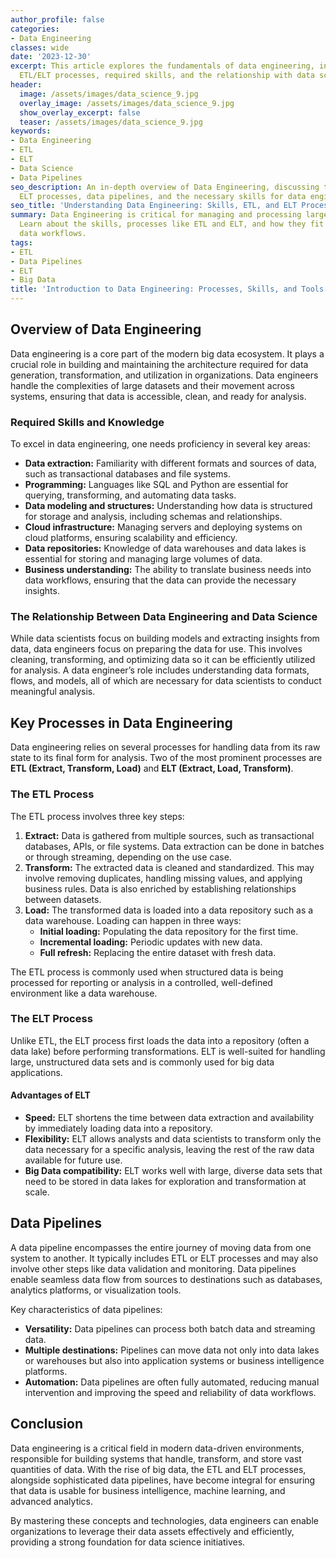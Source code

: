 ```yaml
---
author_profile: false
categories:
- Data Engineering
classes: wide
date: '2023-12-30'
excerpt: This article explores the fundamentals of data engineering, including the
  ETL/ELT processes, required skills, and the relationship with data science.
header:
  image: /assets/images/data_science_9.jpg
  overlay_image: /assets/images/data_science_9.jpg
  show_overlay_excerpt: false
  teaser: /assets/images/data_science_9.jpg
keywords:
- Data Engineering
- ETL
- ELT
- Data Science
- Data Pipelines
seo_description: An in-depth overview of Data Engineering, discussing the ETL and
  ELT processes, data pipelines, and the necessary skills for data engineers.
seo_title: 'Understanding Data Engineering: Skills, ETL, and ELT Processes'
summary: Data Engineering is critical for managing and processing large datasets.
  Learn about the skills, processes like ETL and ELT, and how they fit into modern
  data workflows.
tags:
- ETL
- Data Pipelines
- ELT
- Big Data
title: 'Introduction to Data Engineering: Processes, Skills, and Tools'
---
```


## Overview of Data Engineering

Data engineering is a core part of the modern big data ecosystem. It plays a crucial role in building and maintaining the architecture required for data generation, transformation, and utilization in organizations. Data engineers handle the complexities of large datasets and their movement across systems, ensuring that data is accessible, clean, and ready for analysis.

### Required Skills and Knowledge

To excel in data engineering, one needs proficiency in several key areas:

- **Data extraction:** Familiarity with different formats and sources of data, such as transactional databases and file systems.
- **Programming:** Languages like SQL and Python are essential for querying, transforming, and automating data tasks.
- **Data modeling and structures:** Understanding how data is structured for storage and analysis, including schemas and relationships.
- **Cloud infrastructure:** Managing servers and deploying systems on cloud platforms, ensuring scalability and efficiency.
- **Data repositories:** Knowledge of data warehouses and data lakes is essential for storing and managing large volumes of data.
- **Business understanding:** The ability to translate business needs into data workflows, ensuring that the data can provide the necessary insights.

### The Relationship Between Data Engineering and Data Science

While data scientists focus on building models and extracting insights from data, data engineers focus on preparing the data for use. This involves cleaning, transforming, and optimizing data so it can be efficiently utilized for analysis. A data engineer’s role includes understanding data formats, flows, and models, all of which are necessary for data scientists to conduct meaningful analysis.

## Key Processes in Data Engineering

Data engineering relies on several processes for handling data from its raw state to its final form for analysis. Two of the most prominent processes are **ETL (Extract, Transform, Load)** and **ELT (Extract, Load, Transform)**.

### The ETL Process

The ETL process involves three key steps:

1. **Extract:** Data is gathered from multiple sources, such as transactional databases, APIs, or file systems. Data extraction can be done in batches or through streaming, depending on the use case.
2. **Transform:** The extracted data is cleaned and standardized. This may involve removing duplicates, handling missing values, and applying business rules. Data is also enriched by establishing relationships between datasets.
3. **Load:** The transformed data is loaded into a data repository such as a data warehouse. Loading can happen in three ways:
   - **Initial loading:** Populating the data repository for the first time.
   - **Incremental loading:** Periodic updates with new data.
   - **Full refresh:** Replacing the entire dataset with fresh data.

The ETL process is commonly used when structured data is being processed for reporting or analysis in a controlled, well-defined environment like a data warehouse.

### The ELT Process

Unlike ETL, the ELT process first loads the data into a repository (often a data lake) before performing transformations. ELT is well-suited for handling large, unstructured data sets and is commonly used for big data applications.

#### Advantages of ELT

- **Speed:** ELT shortens the time between data extraction and availability by immediately loading data into a repository.
- **Flexibility:** ELT allows analysts and data scientists to transform only the data necessary for a specific analysis, leaving the rest of the raw data available for future use.
- **Big Data compatibility:** ELT works well with large, diverse data sets that need to be stored in data lakes for exploration and transformation at scale.

## Data Pipelines

A data pipeline encompasses the entire journey of moving data from one system to another. It typically includes ETL or ELT processes and may also involve other steps like data validation and monitoring. Data pipelines enable seamless data flow from sources to destinations such as databases, analytics platforms, or visualization tools.

Key characteristics of data pipelines:

- **Versatility:** Data pipelines can process both batch data and streaming data.
- **Multiple destinations:** Pipelines can move data not only into data lakes or warehouses but also into application systems or business intelligence platforms.
- **Automation:** Data pipelines are often fully automated, reducing manual intervention and improving the speed and reliability of data workflows.

## Conclusion

Data engineering is a critical field in modern data-driven environments, responsible for building systems that handle, transform, and store vast quantities of data. With the rise of big data, the ETL and ELT processes, alongside sophisticated data pipelines, have become integral for ensuring that data is usable for business intelligence, machine learning, and advanced analytics.

By mastering these concepts and technologies, data engineers can enable organizations to leverage their data assets effectively and efficiently, providing a strong foundation for data science initiatives.
